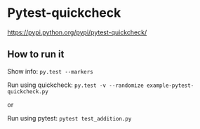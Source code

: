 # Pytest-quickcheck

https://pypi.python.org/pypi/pytest-quickcheck/

## How to run it

Show info: `py.test --markers`

Run using quickcheck: `py.test -v --randomize example-pytest-quickcheck.py`

or

Run using pytest: `pytest test_addition.py`
